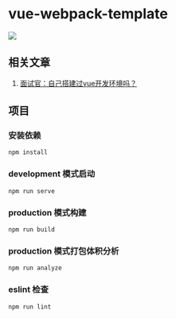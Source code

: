 # vue-webpack-template


![](https://img.shields.io/badge/language-zh-0.svg)


## 相关文章
1. [面试官：自己搭建过vue开发环境吗？](https://juejin.im/post/5cc55c336fb9a032086dd701)

## 项目
### 安装依赖
```
npm install
```

###  development 模式启动
```
npm run serve
```

### production 模式构建
```
npm run build
```
### production 模式打包体积分析
```
npm run analyze
```
### eslint 检查
```
npm run lint
```

